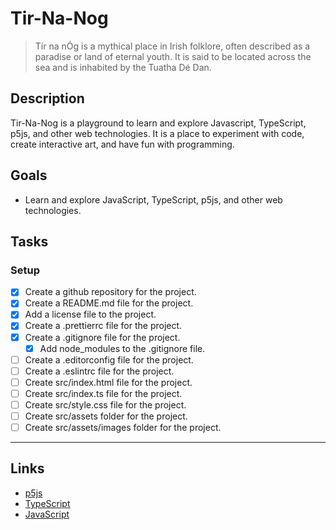 # Tir-Na-Nog

> Tír na nÓg is a mythical place in Irish folklore, often described as a paradise or land of eternal youth. It is said to be located across the sea and is inhabited by the Tuatha Dé Dan.

## Description

Tir-Na-Nog is a playground to learn and explore Javascript, TypeScript, p5js, and other web technologies. It is a place to experiment with code, create interactive art, and have fun with programming.

## Goals

- Learn and explore JavaScript, TypeScript, p5js, and other web technologies.

## Tasks

### Setup

- [x] Create a github repository for the project.
- [x] Create a README.md file for the project.
- [x] Add a license file to the project.
- [x] Create a .prettierrc file for the project.
- [x] Create a .gitignore file for the project.
  - [x] Add node_modules to the .gitignore file.
- [ ] Create a .editorconfig file for the project.
- [ ] Create a .eslintrc file for the project.
- [ ] Create src/index.html file for the project.
- [ ] Create src/index.ts file for the project.
- [ ] Create src/style.css file for the project.
- [ ] Create src/assets folder for the project.
- [ ] Create src/assets/images folder for the project.

---

## Links

- [p5js](https://p5js.org/)
- [TypeScript](https://www.typescriptlang.org/)
- [JavaScript](https://www.javascript.com/)
